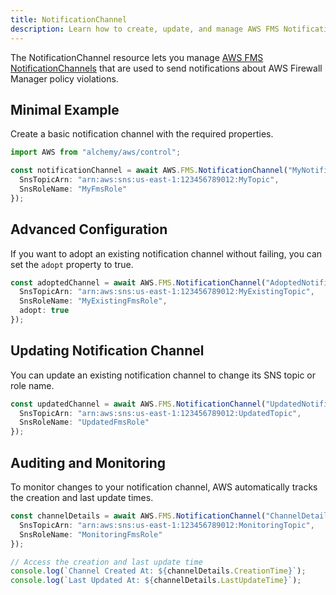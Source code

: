 ```yaml
---
title: NotificationChannel
description: Learn how to create, update, and manage AWS FMS NotificationChannels using Alchemy Cloud Control.
---
```


The NotificationChannel resource lets you manage [AWS FMS NotificationChannels](https://docs.aws.amazon.com/fms/latest/userguide/) that are used to send notifications about AWS Firewall Manager policy violations.

## Minimal Example

Create a basic notification channel with the required properties.

```ts
import AWS from "alchemy/aws/control";

const notificationChannel = await AWS.FMS.NotificationChannel("MyNotificationChannel", {
  SnsTopicArn: "arn:aws:sns:us-east-1:123456789012:MyTopic",
  SnsRoleName: "MyFmsRole"
});
```

## Advanced Configuration

If you want to adopt an existing notification channel without failing, you can set the `adopt` property to true.

```ts
const adoptedChannel = await AWS.FMS.NotificationChannel("AdoptedNotificationChannel", {
  SnsTopicArn: "arn:aws:sns:us-east-1:123456789012:MyExistingTopic",
  SnsRoleName: "MyExistingFmsRole",
  adopt: true
});
```

## Updating Notification Channel

You can update an existing notification channel to change its SNS topic or role name.

```ts
const updatedChannel = await AWS.FMS.NotificationChannel("UpdatedNotificationChannel", {
  SnsTopicArn: "arn:aws:sns:us-east-1:123456789012:UpdatedTopic",
  SnsRoleName: "UpdatedFmsRole"
});
```

## Auditing and Monitoring

To monitor changes to your notification channel, AWS automatically tracks the creation and last update times.

```ts
const channelDetails = await AWS.FMS.NotificationChannel("ChannelDetails", {
  SnsTopicArn: "arn:aws:sns:us-east-1:123456789012:MonitoringTopic",
  SnsRoleName: "MonitoringFmsRole"
});

// Access the creation and last update time
console.log(`Channel Created At: ${channelDetails.CreationTime}`);
console.log(`Last Updated At: ${channelDetails.LastUpdateTime}`);
```